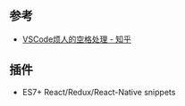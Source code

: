 ## 参考
- [VSCode烦人的空格处理 - 知乎](https://zhuanlan.zhihu.com/p/343307484)
## 插件
- ES7+ React/Redux/React-Native snippets